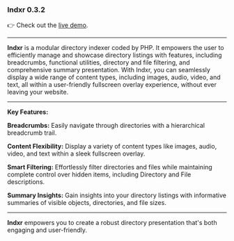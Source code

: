 <h3><strong>Indxr 0.3.2</strong></h3>

👉 Check out the <a href="https://indxr.cored.org" title="Indxr" target="_blank">live demo</a>.

<hr />

<strong>Indxr</strong> is a modular directory indexer coded by PHP. It empowers the user to efficiently manage and showcase directory listings with features, including breadcrumbs, functional utilities, directory and file filtering, and comprehensive summary presentation. With Indxr, you can seamlessly display a wide range of content types, including images, audio, video, and text, all within a user-friendly fullscreen overlay experience, without ever leaving your website.

<hr />

<strong>Key Features:</strong>

<strong>Breadcrumbs:</strong> Easily navigate through directories with a hierarchical breadcrumb trail.

<strong>Content Flexibility:</strong> Display a variety of content types like images, audio, video, and text within a sleek fullscreen overlay.

<strong>Smart Filtering:</strong> Effortlessly filter directories and files while maintaining complete control over hidden items, including Directory and File descriptions.

<strong>Summary Insights:</strong> Gain insights into your directory listings with informative summaries of visible objects, directories, and file sizes.

<hr />

<strong>Indxr</strong> empowers you to create a robust directory presentation that's both engaging and user-friendly.
